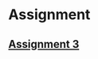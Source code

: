 
# Assignment
## [Assignment 3](https://github.com/chetan-pun/wt-lab-assigment/tree/main/assignment/assigment3)

 
